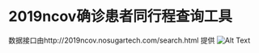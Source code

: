 # 2019ncov确诊患者同行程查询工具
数据接口由http://2019ncov.nosugartech.com/search.html 提供
![Alt Text](https://github.com/Hyperkopite/2019ncov_infected_query/blob/master/s1.png)

